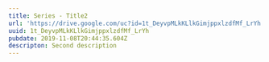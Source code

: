 ```yaml
---
title: Series - Title2
url: 'https://drive.google.com/uc?id=1t_DeyvpMLkKLlkGimjppxlzdfMf_LrYh'
uuid: 1t_DeyvpMLkKLlkGimjppxlzdfMf_LrYh
pubdate: 2019-11-08T20:44:35.604Z
descripton: Second description
---
```



